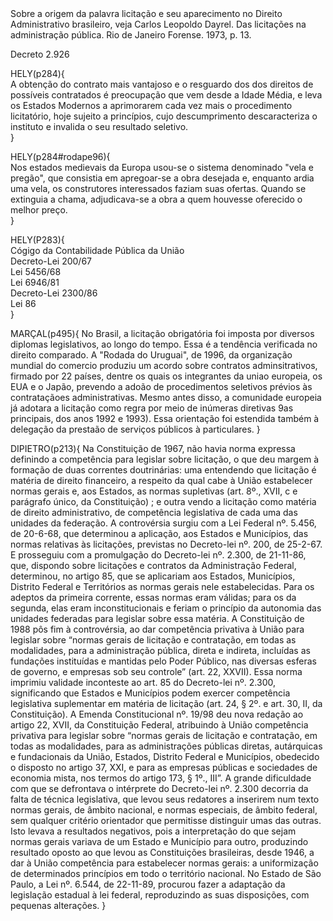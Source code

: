 <html>
Sobre a origem da palavra licitação e seu aparecimento no Direito Administrativo brasileiro, veja Carlos Leopoldo Dayrel. Das licitações na administração pública. Rio de Janeiro Forense. 1973, p. 13.

Decreto 2.926

HELY(p284){  
A obtenção do contrato mais vantajoso e o resguardo dos dos direitos de possíveis contratados é preocupação que vem desde a Idade Média, e leva os Estados Modernos a aprimorarem cada vez mais o procedimento licitatório, hoje sujeito a princípios, cujo descumprimento descaracteriza o instituto e invalida o seu resultado seletivo.  
}  

HELY(p284#rodape96){  
Nos estados medievais da Europa usou-se o sistema denominado "vela e pregão", que consistia em apregoar-se a obra desejada e, enquanto ardia uma vela, os construtores interessados faziam suas ofertas. Quando se extinguia a chama, adjudicava-se a obra a quem houvesse oferecido o melhor preço.  
}  

HELY(P283){  
Cógigo da Contabilidade Pública da União  
Decreto-Lei 200/67  
Lei 5456/68  
Lei 6946/81  
Decreto-Lei 2300/86  
Lei 86  
}  

MARÇAL(p495){
No Brasil, a licitação obrigatória foi imposta por diversos diplomas legislativos, ao longo do tempo. Essa é a tendência verificada no direito comparado. A "Rodada do Uruguai", de 1996, da organização mundial do comercio produziu um acordo sobre contratos adminsitrativos, firmado por 22 países, dentre os quais os integrantes da uniao europeia, os EUA e o Japão, prevendo a adoão de procedimentos seletivos prévios às contrataçãoes administrativas. Mesmo antes disso, a comunidade europeia já adotara a licitação como regra por meio de inúmeras diretivas 9as principais, dos anos 1992 e 1993). Essa orientação foi estendida também à delegação da prestaão de serviços públicos à particulares.
}

DIPIETRO(p213){
Na Constituição de 1967, não havia norma expressa definindo a competência para legislar sobre licitação, o que deu margem à formação de duas correntes doutrinárias: uma entendendo que licitação é matéria de direito financeiro, a respeito da qual cabe à União estabelecer normas gerais e, aos Estados, as normas supletivas (art. 8º., XVII, c e parágrafo único, da Constituição) ; e outra vendo a licitação como matéria de direito administrativo, de competência legislativa de cada uma das unidades da federação.
	A controvérsia surgiu com a Lei Federal nº. 5.456, de 20-6-68, que determinou a aplicação, aos Estados e Municípios, das normas relativas às licitações, previstas no Decreto-lei nº. 200, de 25-2-67. E prosseguiu com a promulgação do Decreto-lei nº. 2.300, de 21-11-86, que, dispondo sobre licitações e contratos da Administração Federal, determinou, no artigo 85, que se aplicariam aos Estados, Municípios, Distrito Federal e Territórios as normas gerais nele estabelecidas.
	Para os adeptos da primeira corrente, essas normas eram válidas; para os da segunda, elas eram inconstitucionais e feriam o princípio da autonomia das unidades federadas para legislar sobre essa matéria.
	A Constituição de 1988 pôs fim à controvérsia, ao dar competência privativa à União para legislar sobre “normas gerais de licitação e contratação, em todas as modalidades, para a administração pública, direta e indireta, incluídas as fundações instituídas e mantidas pelo Poder Público, nas diversas esferas de governo, e empresas sob seu controle” (art. 22, XXVII). Essa norma imprimiu validade inconteste ao art. 85 do Decreto-lei nº. 2.300, significando que Estados e Municípios podem exercer competência legislativa suplementar em matéria de licitação (art. 24, § 2º. e art. 30, II, da Constituição). A Emenda Constitucional nº. 19/98 deu nova redação ao artigo 22, XVII, da Constituição Federal, atribuindo à União competência privativa para legislar sobre “normas gerais de licitação e contratação, em todas as modalidades, para as administrações públicas diretas, autárquicas e fundacionais da União, Estados, Distrito Federal e Municípios, obedecido o disposto no artigo 37, XXI, e para as empresas públicas e sociedades de economia mista, nos termos do artigo 173, § 1º., III”. 
	A grande dificuldade com que se defrontava o intérprete do Decreto-lei nº. 2.300 decorria da falta de técnica legislativa, que levou seus redatores a inserirem num texto normas gerais, de âmbito nacional, e normas especiais, de âmbito federal, sem qualquer critério orientador que permitisse distinguir umas das outras. Isto levava a resultados negativos, pois a interpretação do que sejam normas gerais variava de um Estado e Município para outro, produzindo resultado oposto ao que levou as Constituições brasileiras, desde 1946, a dar à União competência para estabelecer normas gerais: a uniformização de determinados princípios em todo o território nacional. 
	No Estado de São Paulo, a Lei nº. 6.544, de 22-11-89, procurou fazer a adaptação da legislação estadual à lei federal, reproduzindo as suas disposições, com pequenas alterações.
}
</html>
